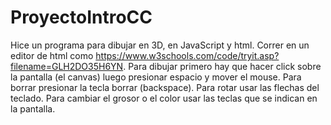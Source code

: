 # ProyectoIntroCC
Hice un programa para dibujar en 3D, en JavaScript y html. Correr en un editor de html como https://www.w3schools.com/code/tryit.asp?filename=GLH2DO35H6YN. Para dibujar primero hay que hacer click sobre la pantalla (el canvas) luego presionar espacio y mover el mouse. Para borrar presionar la tecla borrar (backspace). Para rotar usar las flechas del teclado. Para cambiar el grosor o el color usar las teclas que se indican en la pantalla. 
